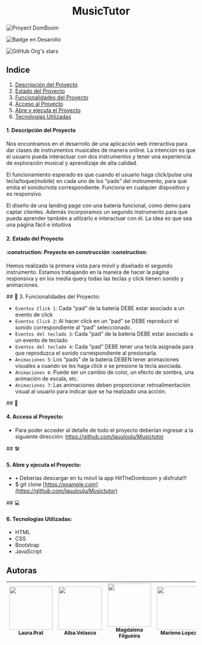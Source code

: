 <h1 align="center"> MusicTutor </h1>

![Proyect DomBoom](https://github.com/lauuloulu/Musictutor/assets/132447020/74bfab5a-7db0-4537-84ed-410d050527e8)

![Badge en Desarollo](https://img.shields.io/badge/STATUS-EN%20DESAROLLO-green)

![GitHub Org's stars](https://img.shields.io/github/stars/lauuloulu?style=social)
 
  
  ## Indice
1. [Descripción del Proyecto](#descripcion-proyecto)
2. [Estado del Proyecto](#estado-proyecto)
3. [Funcionalidades del Proyecto](#funcionalidades-proyecto)
4. [Acceso al Proyecto](#acceso-proyecto)
5. [Abre y ejecuta el Proyecto](#abre-y-ejecuta)
6. [Tecnologías Utilizadas](#tecnologias-utilizadas)


  <h4> 1. Descripción del Proyecto </h4>
  <p> Nos encontramos en el desarrollo de una aplicación web interactiva para dar clases de instrumentos musicales de manera online. La intención es que el usuario pueda interactuar con dos instrumentos y tener una experiencia de exploración musical y aprendizaje de alta calidad. 

  El funcionamiento esperado es que cuando el usuario haga click/pulse una tecla/toque(mobile) en cada uno de los “pads” del instrumento, para que emita el sonido/nota correspondiente. Funciona en cualquier dispositivo y  es responsivo. </p> 

  El diseño de una landing page con una batería funcional, como demo para captar clientes. Además incorporamos un segundo instrumento para que pueda aprender también a   utilzarlo e interactuar con él.
  La idea es que sea una página fácil e intuitiva
  
  
  <h4> 2. Estado del Proyecto </h4>
  <h4>  :construction: Proyecto en construcción :construction:  </h4> 
  
   <p> Hemos realizado la primera vista para móvil y diseñado el segundo instrumento. Estamos trabajando en la manera de hacer la página responsiva y en los media query 
  todas las teclas y click tienen sonido y animaciones.</p>
  
  
  \## 🔨 </h4> 3. Funcionalidades del Proyecto:</h4>

  - `Eventos Click 1`: Cada “pad” de la batería DEBE estar asociado a un evento de click 
  - `Eventos Click 2`: Al hacer click en un “pad” se DEBE reproducir el sonido correspondiente al “pad” seleccionado.
  - `Eventos del teclado 3`: Cada “pad” de la batería DEBE estar asociado a un evento de teclado
  - `Eventos del teclado 4`: Cada “pad” DEBE tener una tecla asignada para que reproduzca el sonido correspondiente al presionarla.
  - `Animaciones 5`: Los “pads” de la batería DEBEN tener animaciones visuales a cuando se les haga click o se presione la tecla asociada.
  - `Animaciones 6`: Puede ser un cambio de color, un efecto de sombra, una animación de escala, etc.
  - `Animaciones 7`: Las animaciones deben proporcionar retroalimentación visual al usuario para indicar que se ha realizado una acción.
  
  
   \## 📁 <h4> 4. Acceso al Proyecto:</h4>
   
   - Para poder acceder al detalle de todo el proyecto deberían ingresar a la siguiente dirección: https://github.com/lauuloulu/Musictutor
   

   \## 🛠️ <h4> 5. Abre y ejecuta el Proyecto:</h4>
   
   - •	Deberías descargar en tu móvil la app HitTheDomboom y disfruta!!!
   - $ git clone [https://example.com](https://github.com/lauuloulu/Musictutor)
   
   \## 💻 <h4> 6. Tecnologías Utilizadas:</h4>
   - HTML
   - CSS
   - Bootstrap
   - JavaScript
   
   
   ## Autoras

| [<img src="https://avatars.githubusercontent.com/u/132446914?v=4" width=115><br><sub>Laura Prat</sub>](https://github.com/lauuloulu) |  [<img src="https://avatars.githubusercontent.com/u/109661844?v=4" width=115><br><sub>Alba Velasco</sub>](https://github.com/Dafnay) |  [<img src="https://avatars.githubusercontent.com/u/132447020?v=4" width=115><br><sub>Magdalena Filgueira</sub>](https://github.com/MaggieFilgueira) | [<img src="https://avatars.githubusercontent.com/u/132467977?v=4" width=115><br><sub>Mariene Lopez</sub>](https://github.com/mariene33) | [<img src="https://avatars.githubusercontent.com/u/108815965?v=4" width=115><br><sub>Andreina</sub>](https://github.com/Andre-889) |
| :---: | :---: | :---: | :---: | :---: |
 
